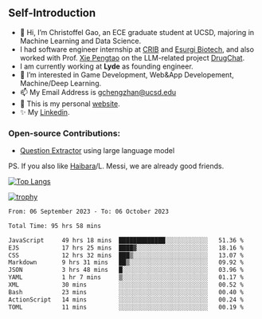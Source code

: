 ## Self-Introduction
- 👋 Hi, I’m Christoffel Gao, an ECE graduate student at UCSD, majoring in Machine Learning and Data Science.
- I had software engineer internship at [CRIB](https://www.linkedin.com/company/trycrib/) and [Esurgi Biotech](https://myesurgi.com/), and also worked with Prof. [Xie Pengtao](https://pengtaoxie.github.io/) on the LLM-related project [DrugChat](https://github.com/UCSD-AI4H/drugchat).
- I am currently working at **Lyde** as founding engineer.
- 👀 I’m interested in Game Development, Web&App Developement, Machine/Deep Learning.
- 📫 My Email Address is gchengzhan@ucsd.edu
- 🌱 This is my personal [website](https://gaochengzhan.netlify.app/).
- ✨ My [Linkedin](https://www.linkedin.com/in/chengzhan-christoffel-gao/).

### Open-source Contributions:
- [Question Extractor](https://github.com/nestordemeure/question_extractor) using large language model

PS. If you also like [Haibara](https://www.detectiveconanworld.com/wiki/Ai_Haibara)/L. Messi, we are already good friends.

[![Top Langs](https://github-readme-stats.vercel.app/api/top-langs/?username=gaochengzhan&layout=compact&exclude_repo=CNN-based-Image-Recognition-for-AsianGiant-Hornets,Machine-Learning-and-Data-Computing-Tongji,NLP-on-Blogs-during-COVID-19-Pandemic,CSE258-Web-Mining-and-Recommder-System,Stock-Prediction-using-LSTM-Model)](https://github.com/anuraghazra/github-readme-stats)

[![trophy](https://github-profile-trophy.vercel.app/?username=gaochengzhan&theme=flat&row=1&margin-w=12)](https://github.com/ryo-ma/github-profile-trophy)

<!--START_SECTION:waka-->

```txt
From: 06 September 2023 - To: 06 October 2023

Total Time: 95 hrs 58 mins

JavaScript     49 hrs 18 mins  █████████████░░░░░░░░░░░░   51.36 %
EJS            17 hrs 25 mins  ████▓░░░░░░░░░░░░░░░░░░░░   18.16 %
CSS            12 hrs 32 mins  ███▒░░░░░░░░░░░░░░░░░░░░░   13.07 %
Markdown       9 hrs 31 mins   ██▒░░░░░░░░░░░░░░░░░░░░░░   09.92 %
JSON           3 hrs 48 mins   █░░░░░░░░░░░░░░░░░░░░░░░░   03.96 %
YAML           1 hr 7 mins     ▒░░░░░░░░░░░░░░░░░░░░░░░░   01.17 %
XML            30 mins         ░░░░░░░░░░░░░░░░░░░░░░░░░   00.52 %
Bash           23 mins         ░░░░░░░░░░░░░░░░░░░░░░░░░   00.40 %
ActionScript   14 mins         ░░░░░░░░░░░░░░░░░░░░░░░░░   00.24 %
TOML           11 mins         ░░░░░░░░░░░░░░░░░░░░░░░░░   00.19 %
```

<!--END_SECTION:waka-->

<!---
gaochengzhan/gaochengzhan is a ✨ special ✨ repository because its `README.md` (this file) appears on your GitHub profile.
You can click the Preview link to take a look at your changes.
--->

